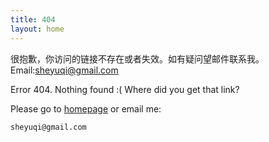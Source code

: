 ```yaml
---
title: 404
layout: home
---
```


很抱歉，你访问的链接不存在或者失效。如有疑问望邮件联系我。Email:sheyuqi@gmail.com


Error 404. Nothing found :( Where did you get that link?

Please go to [homepage](/) or email me:

    sheyuqi@gmail.com

